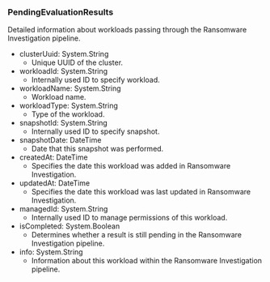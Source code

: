 ### PendingEvaluationResults
Detailed information about workloads passing through the Ransomware Investigation pipeline.

- clusterUuid: System.String
  - Unique UUID of the cluster.
- workloadId: System.String
  - Internally used ID to specify workload.
- workloadName: System.String
  - Workload name.
- workloadType: System.String
  - Type of the workload.
- snapshotId: System.String
  - Internally used ID to specify snapshot.
- snapshotDate: DateTime
  - Date that this snapshot was performed.
- createdAt: DateTime
  - Specifies the date this workload was added in Ransomware Investigation.
- updatedAt: DateTime
  - Specifies the date this workload was last updated in Ransomware Investigation.
- managedId: System.String
  - Internally used ID to manage permissions of this workload.
- isCompleted: System.Boolean
  - Determines whether a result is still pending in the Ransomware Investigation pipeline.
- info: System.String
  - Information about this workload within the Ransomware Investigation pipeline.
